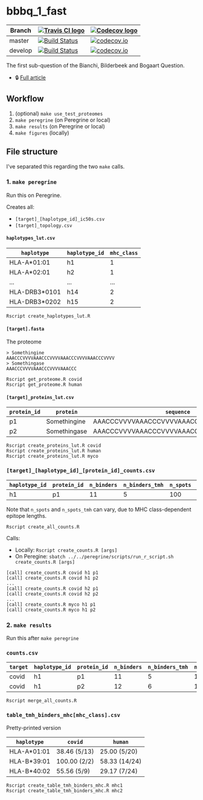 # bbbq_1_fast

Branch |[![Travis CI logo](pics/TravisCI.png)](https://travis-ci.org)                                                                             |[![Codecov logo](pics/Codecov.png)](https://www.codecov.io)
-------|------------------------------------------------------------------------------------------------------------------------------------------|------------------------------------------------------------------------------------------------------------------------------------------------------------------------
master |[![Build Status](https://travis-ci.org/richelbilderbeek/bbbq_1_fast.svg?branch=master)](https://travis-ci.org/richelbilderbeek/bbbq_1_fast) |[![codecov.io](https://codecov.io/github/richelbilderbeek/bbbq_1_fast/coverage.svg?branch=master)](https://codecov.io/github/richelbilderbeek/bbbq_1_fast/branch/master)
develop|[![Build Status](https://travis-ci.org/richelbilderbeek/bbbq_1_fast.svg?branch=develop)](https://travis-ci.org/richelbilderbeek/bbbq_1_fast)|[![codecov.io](https://codecov.io/github/richelbilderbeek/bbbq_1_fast/coverage.svg?branch=develop)](https://codecov.io/github/richelbilderbeek/bbbq_1_fast/branch/develop)

The first sub-question of the Bianchi, Bilderbeek and Bogaart Question.

 * :lock: [Full article](https://github.com/richelbilderbeek/bbbq_article)

## Workflow

  1. (optional) `make use_test_proteomes`
  2. `make peregrine` (on Peregrine or local)
  3. `make results` (on Peregrine or local)
  4. `make figures` (locally)

## File structure

I've separated this regarding the two `make` calls.


### 1. `make peregrine`

Run this on Peregrine.

Creates all:

 * `[target]_[haplotype_id]_ic50s.csv`
 * `[target]_topology.csv`

#### `haplotypes_lut.csv`

`haplotype`  |`haplotype_id`|`mhc_class`
-------------|--------------|-----------
HLA-A*01:01  |h1            |1
HLA-A*02:01  |h2            |1
...          |...           |...
HLA-DRB3*0101|h14           |2
HLA-DRB3*0202|h15           |2

```
Rscript create_haplotypes_lut.R
```

#### `[target].fasta`

The proteome

```
> Somethingine
AAACCCVVVVAAACCCVVVVAAACCCVVVVAAACCCVVVV
> Somethingase
AAACCCVVVVAAACCCVVVVAAACCC
```

```
Rscript get_proteome.R covid
Rscript get_proteome.R human
```

#### `[target]_proteins_lut.csv`

`protein_id`|`protein`     |`sequence`
------------|--------------|----------------------------------------
p1          |Somethingine  |AAACCCVVVVAAACCCVVVVAAACCCVVVVAAACCCVVVV
p2          |Somethingase  |AAACCCVVVVAAACCCVVVVAAACCC

```
Rscript create_proteins_lut.R covid
Rscript create_proteins_lut.R human
Rscript create_proteins_lut.R myco
```


### `[target]_[haplotype_id]_[protein_id]_counts.csv`

`haplotype_id`|`protein_id`|`n_binders`|`n_binders_tmh`|`n_spots`|`n_spots_tmh`
--------------|------------|-----------|---------------|---------|-------------
h1            |p1          |11         |5              |100      |20

Note that `n_spots` and `n_spots_tmh` can vary, 
due to MHC class-dependent epitope lengths.


```
Rscript create_all_counts.R
```

Calls:

 * Locally: `Rscript create_counts.R [args]`
 * On Peregine: `sbatch ../../peregrine/scripts/run_r_script.sh create_counts.R [args]`

```
[call] create_counts.R covid h1 p1
[call] create_counts.R covid h1 p2
...
[call] create_counts.R covid h2 p1
[call] create_counts.R covid h2 p2
...
[call] create_counts.R myco h1 p1
[call] create_counts.R myco h1 p2
```

### 2. `make results`

Run this after `make peregrine`

### `counts.csv`

`target`|`haplotype_id`|`protein_id`|`n_binders`|`n_binders_tmh`|`n_spots`|`n_spots_tmh`
--------|--------------|------------|-----------|---------------|---------|-------------
covid   |h1            |p1          |11         |5              |100      |20
covid   |h1            |p2          |12         |6              |101      |20


```
Rscript merge_all_counts.R
```

### `table_tmh_binders_mhc[mhc_class].csv`

Pretty-printed version

`haplotype`|`covid`      |`human`
-----------|-------------|-------------
HLA-A*01:01| 38.46 (5/13)| 25.00 (5/20)
HLA-B*39:01| 100.00 (2/2)|58.33 (14/24)
HLA-B*40:02|  55.56 (5/9)| 29.17 (7/24)

```
Rscript create_table_tmh_binders_mhc.R mhc1
Rscript create_table_tmh_binders_mhc.R mhc2
```

